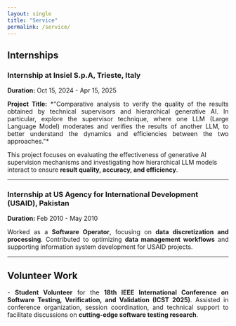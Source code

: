 ```yaml
---
layout: single
title: "Service"
permalink: /service/
---
```


## **Internships**

### **Internship at Insiel S.p.A, Trieste, Italy**  
**Duration:** Oct 15, 2024 - Apr 15, 2025  

<p style="text-align: justify;">
<strong>Project Title:</strong>  
*"Comparative analysis to verify the quality of the results obtained by technical supervisors and hierarchical generative AI. In particular, explore the supervisor technique, where one LLM (Large Language Model) moderates and verifies the results of another LLM, to better understand the dynamics and efficiencies between the two approaches."*  

This project focuses on evaluating the effectiveness of generative AI supervision mechanisms and investigating how hierarchical LLM models interact to ensure <strong>result quality, accuracy, and efficiency</strong>.
</p>

---

### **Internship at US Agency for International Development (USAID), Pakistan**  
**Duration:** Feb 2010 - May 2010  

<p style="text-align: justify;">
Worked as a <strong>Software Operator</strong>, focusing on <strong>data discretization and processing</strong>. Contributed to optimizing <strong>data management workflows</strong> and supporting information system development for USAID projects.
</p>

---

## **Volunteer Work**

<p style="text-align: justify;">
- <strong>Student Volunteer</strong> for the <strong>18th IEEE International Conference on Software Testing, Verification, and Validation (ICST 2025)</strong>.  
  Assisted in conference organization, session coordination, and technical support to facilitate discussions on <strong>cutting-edge software testing research</strong>.
</p>
